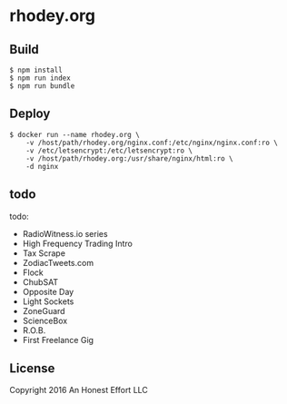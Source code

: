 # rhodey.org

## Build
```
$ npm install
$ npm run index
$ npm run bundle
```

## Deploy
```
$ docker run --name rhodey.org \
    -v /host/path/rhodey.org/nginx.conf:/etc/nginx/nginx.conf:ro \
    -v /etc/letsencrypt:/etc/letsencrypt:ro \
    -v /host/path/rhodey.org:/usr/share/nginx/html:ro \
    -d nginx
```

## todo
todo:
  + RadioWitness.io series
  + High Frequency Trading Intro
  + Tax Scrape
  + ZodiacTweets.com
  + Flock
  + ChubSAT
  + Opposite Day
  + Light Sockets
  + ZoneGuard
  + ScienceBox
  + R.O.B.
  + First Freelance Gig

## License
Copyright 2016 An Honest Effort LLC

